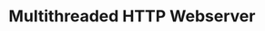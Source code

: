 ---
title: 'Multithreaded HTTP Webserver'
description: 'Supports GET and PUT requests to read and write from files over a network. Runs with a specified number of threads, and uses principles of concurrency to ensure thread safety for file access'
image:
  url: '/images/webserver.webp'
  alt: 'Diagram of an HTTP Webserver from MDN'

stack: C
order: 6
year: 2024
---